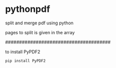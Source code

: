 # pythonpdf
split and merge pdf using python 

pages to split is given in the array

######################################

to install PyPDF2

    pip install PyPDF2
